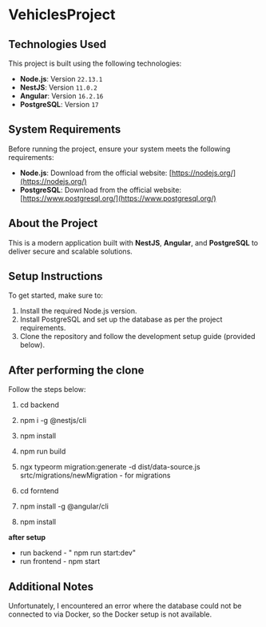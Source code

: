 # VehiclesProject

## Technologies Used

This project is built using the following technologies:

- **Node.js**: Version `22.13.1`  
- **NestJS**: Version `11.0.2`  
- **Angular**: Version `16.2.16`  
- **PostgreSQL**: Version `17`  

## System Requirements
Before running the project, ensure your system meets the following requirements:

- **Node.js**: Download from the official website: [https://nodejs.org/](https://nodejs.org/)  
- **PostgreSQL**: Download from the official website: [https://www.postgresql.org/](https://www.postgresql.org/)

## About the Project

This is a modern application built with **NestJS**, **Angular**, and **PostgreSQL** to deliver secure and scalable solutions.  

## Setup Instructions

To get started, make sure to:

1. Install the required Node.js version.
2. Install PostgreSQL and set up the database as per the project requirements.
3. Clone the repository and follow the development setup guide (provided below).

## After performing the clone
Follow the steps below:
1. cd backend
2. npm i -g @nestjs/cli
3. npm install
4. npm run build
5. ngx typeorm migration:generate -d dist/data-source.js srtc/migrations/newMigration - for migrations

6. cd forntend
7. npm install -g @angular/cli
8. npm install

**after setup** 
- run backend - " npm run start:dev" 
- run frontend - npm start

## Additional Notes
Unfortunately, I encountered an error where the database could not be connected to via Docker, so the Docker setup is not available.
